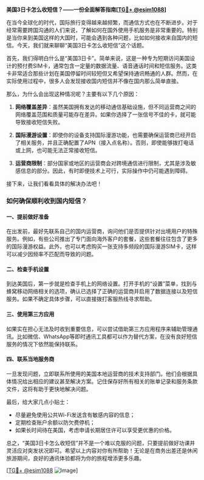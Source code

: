 **美国3日卡怎么收短信？——一份全面解答指南[[TG💪+ @esim1088](https://t.me/s/esim1088)]**

在当今全球化的时代，国际旅行变得越来越频繁，而通信方式也在不断进步。对于经常需要跨国沟通的人们来说，了解如何在国外使用手机服务是非常重要的。特别是当你来到美国这样的大国时，可能会遇到各种问题，比如如何接收来自国内的短信。今天，我们就来聊聊“美国3日卡怎么收短信”这个话题。

首先，我们得明白什么是“美国3日卡”。简单来说，这是一种专为短期访问美国设计的预付费SIM卡，通常包含一定量的数据流量、语音通话时间和短信服务。这类卡非常适合那些计划在美国停留时间较短但又希望保持通讯畅通的人群。然而，在实际使用过程中，很多人会发现接收国内短信并不像在国内那么简单直接。

那么，为什么会出现这种情况呢？主要有以下几个原因：

1. **网络覆盖差异**：虽然美国拥有发达的移动通信基础设施，但不同运营商之间的网络覆盖范围和质量可能存在差异。如果你选择了一张信号不佳的卡，就可能导致接收短信失败。
   
2. **国际漫游设置**：即使你的设备支持国际漫游功能，也需要确保运营商已经开启了相关服务，并且正确配置了APN（接入点名称）。否则，即使能够拨打电话或上网，也可能无法正常接收短信。

3. **运营商限制**：部分国家或地区的运营商会对跨境通信进行限制，尤其是涉及敏感信息的部分。因此，有时即便技术上可行，实际操作中仍可能遇到障碍。

接下来，让我们看看具体的解决办法吧！

### 如何确保顺利收到国内短信？

#### 一、提前做好准备
在出发前，最好先联系自己的国内运营商，询问他们是否提供针对出境用户的特殊服务。例如，有些公司推出了专门面向海外客户的套餐，这些套餐往往包含了更多的国际漫游权益。此外，也可以考虑购买一张支持多频段的国际漫游SIM卡，这样可以减少因频率不匹配而导致的问题。

#### 二、检查手机设置
到达美国后，第一步就是检查手机上的网络设置。打开手机的“设置”菜单，找到与蜂窝移动网络相关的选项，确认已选择了正确的运营商并启用了数据连接以及短信服务。如果不确定具体步骤，可以直接拨打客服热线寻求帮助。

#### 三、使用第三方应用
如果实在担心无法及时收到重要信息，可以尝试借助第三方应用程序来辅助管理通讯。比如微信、WhatsApp等即时通讯工具都可以作为替代方案，在没有良好短信服务的情况下依然能保持联系。

#### 四、联系当地服务商
一旦发现问题，立即联系所使用的美国本地运营商的技术支持部门。他们会根据具体情况给出相应的建议甚至解决方案。记住保存好所有相关的账单记录和服务条款文件，这将有助于更快地解决问题。

最后，给大家几点小贴士：
- 尽量避免使用公共Wi-Fi发送含有敏感内容的信息；
- 定期检查账户余额以防欠费停机；
- 如果长时间待在美国，考虑申请长期居住许可以享受更优惠的价格。

总之，“美国3日卡怎么收短信”并不是一个难以克服的问题，只要提前做好功课并灵活应对突发状况即可。希望以上内容对你有所帮助！无论是在商务出差还是休闲旅游期间，良好的通讯体验都将为你的旅程增添更多乐趣。

[[TG💪+ @esim1088](https://t.me/s/esim1088) ![Image](https://i.postimg.cc/4NQfJmqS/Snipaste-2025-05-13-00-14-12.png)]